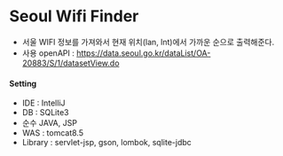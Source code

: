  # Seoul Wifi Finder
 
 - 서울 WIFI 정보를 가져와서 현재 위치(lan, lnt)에서 가까운 순으로 출력해준다.
 - 사용 openAPI : https://data.seoul.go.kr/dataList/OA-20883/S/1/datasetView.do <br/>
 
 #### Setting
 - IDE : IntelliJ
 - DB : SQLite3
 - 순수 JAVA, JSP
 - WAS : tomcat8.5
 - Library : servlet-jsp, gson, lombok, sqlite-jdbc
